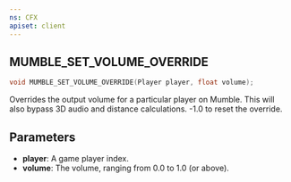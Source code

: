 ```yaml
---
ns: CFX
apiset: client
---
```

## MUMBLE_SET_VOLUME_OVERRIDE

```c
void MUMBLE_SET_VOLUME_OVERRIDE(Player player, float volume);
```

Overrides the output volume for a particular player on Mumble. This will also bypass 3D audio and distance calculations. -1.0 to reset the override.

## Parameters
* **player**: A game player index.
* **volume**: The volume, ranging from 0.0 to 1.0 (or above).

